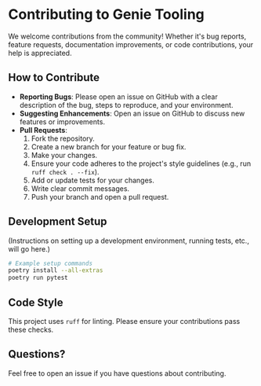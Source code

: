 # Contributing to Genie Tooling

We welcome contributions from the community! Whether it's bug reports, feature requests, documentation improvements, or code contributions, your help is appreciated.

## How to Contribute

*   **Reporting Bugs**: Please open an issue on GitHub with a clear description of the bug, steps to reproduce, and your environment.
*   **Suggesting Enhancements**: Open an issue on GitHub to discuss new features or improvements.
*   **Pull Requests**: 
    1.  Fork the repository.
    2.  Create a new branch for your feature or bug fix.
    3.  Make your changes.
    4.  Ensure your code adheres to the project's style guidelines (e.g., run `ruff check . --fix`).
    5.  Add or update tests for your changes.
    6.  Write clear commit messages.
    7.  Push your branch and open a pull request.

## Development Setup

(Instructions on setting up a development environment, running tests, etc., will go here.)

```bash
# Example setup commands
poetry install --all-extras
poetry run pytest
```

## Code Style

This project uses `ruff` for linting. Please ensure your contributions pass these checks.

## Questions?

Feel free to open an issue if you have questions about contributing.
